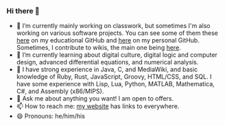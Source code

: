 ### Hi there 👋

- 🔭 I’m currently mainly working on classwork, but sometimes I'm also working on various software projects. You can see some of them these [here](https://github.com/eric-unc) on my educational GitHub and [here](https://github.com/xbony2) on my personal GitHub. Sometimes, I contribute to wikis, the main one being [here](https://ftb.fandom.com/wiki/Special:Contributions/Xbony2).
- 🌱 I’m currently learning about digital culture, digital logic and computer design, advanced differential equations, and numerical analysis.
- 🧠 I have strong experience in Java, C, and MediaWiki, and basic knowledge of Ruby, Rust, JavaScript, Groovy, HTML/CSS, and SQL. I have some experience with Lisp, Lua, Python, MATLAB, Mathematica, C#, and Assembly (x86/MIPS).
- 💬 Ask me about anything you want! I am open to offers.
- 📫 How to reach me: [my website](https://eric-unc.tech) has links to everywhere.
- 😄 Pronouns: he/him/his
